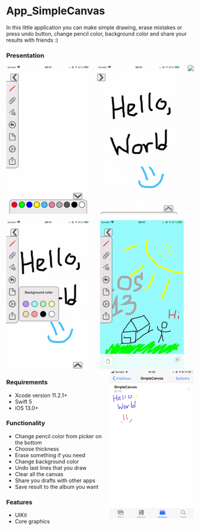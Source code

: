 # App_SimpleCanvas
In this little application you can make simple drawing, erase mistakes or press undo button, change pencil color, background color and share your results with friends :)



### Presentation
<p align="center">
    <img src="/img_samples/simpleCanvas_gif1.gif" height="400" align="left">
    <img height="400" src="/img_samples/simpleCanvas_gif2.gif">
    <img src="/img_samples/simpleCanvas_gif3.gif" height="400" align="right">
</p> 



<p align="center">
    <img src="/img_samples/simpleCanvas_gif4.gif" height="400" align="left">
    <img height="400" src="/img_samples/simpleCanvas_gif5.gif">
    <img src="/img_samples/screenshot_1.PNG" height="400" align="right">
</p> 



### Requirements
- Xcode version 11.2.1+
- Swift 5
- iOS 13.0+

### Functionality
- Change pencil color from picker on the bottom
- Choose thickness
- Erase something if you need
- Change background color
- Undo last lines that you draw
- Clear all the canvas
- Share you drafts with other apps
- Save result to the album you want

### Features
- UIKit
- Core graphics

